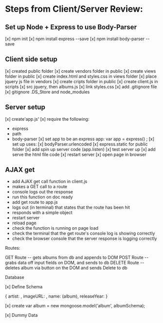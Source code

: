 Steps from Client/Server Review:
===


Set up Node + Express to use Body-Parser
---
[x] npm init
[x] npm install express --save
[x] npm install body-parser --save

Client side setup
---
[x] created public folder
[x] create vendors folder in public
[x] create views folder in public
[x] create index.html and styles.css in views folder
[x] place jquery js file in vendors
[x] create cripts folder in public
[x] create client.js in scripts
[x] src jquery, then albums.js
[x] link styles.css
[x] add .gitignore file
[x] gitignore .DS_Store and node_modules

Server setup
---
[x] create'app.js'
[x] require the following:
 - express
 - path
 - body-parser
[x] set app to be an express app: var app = express() ;
[x] set up uses:
 [x] bodyParser.urlencoded
 [x] express.static for public folder
[x] add spin up server code (app.listen)
[x] test server up
[x] add serve the html file code
[x] restart server
[x] open page in browser

AJAX get
---
- add AJAX get call function in client.js
 - makes a GET call to a route
 - console logs out the response
- run this function on doc ready
- add get route to app.js
 - logs out (in terminal) that states that the route has been hit
 - responds with a simple object
- restart server
- reload page
- check the function is running on page load
- check the terminal that the get route's console log is showing correctly
- check the browser console that the server response is logging correctly

Routes:

GET Route -- gets albums from db and appends to DOM
POST Route -- grabs data off input fields on DOM, and sends to db
DELETE Route -- deletes album via button on the DOM and sends Delete to db

Database


[x] Define Schema

{
  artist: ,
  imageURL: ,
  name: (album),
  releaseYear:
}

[x]  create var album = new mongoose.model('album', albumSchema);

[x] Dummy Data
